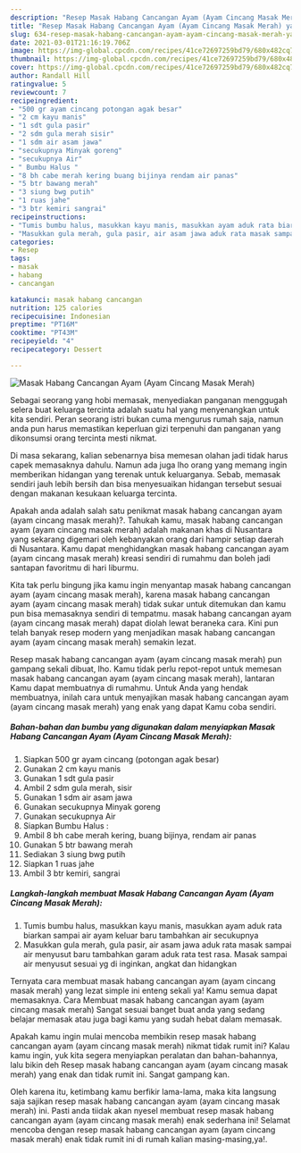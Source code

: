 ```yaml
---
description: "Resep Masak Habang Cancangan Ayam (Ayam Cincang Masak Merah) yang enak dan Mudah Dibuat"
title: "Resep Masak Habang Cancangan Ayam (Ayam Cincang Masak Merah) yang enak dan Mudah Dibuat"
slug: 634-resep-masak-habang-cancangan-ayam-ayam-cincang-masak-merah-yang-enak-dan-mudah-dibuat
date: 2021-03-01T21:16:19.706Z
image: https://img-global.cpcdn.com/recipes/41ce72697259bd79/680x482cq70/masak-habang-cancangan-ayam-ayam-cincang-masak-merah-foto-resep-utama.jpg
thumbnail: https://img-global.cpcdn.com/recipes/41ce72697259bd79/680x482cq70/masak-habang-cancangan-ayam-ayam-cincang-masak-merah-foto-resep-utama.jpg
cover: https://img-global.cpcdn.com/recipes/41ce72697259bd79/680x482cq70/masak-habang-cancangan-ayam-ayam-cincang-masak-merah-foto-resep-utama.jpg
author: Randall Hill
ratingvalue: 5
reviewcount: 7
recipeingredient:
- "500 gr ayam cincang potongan agak besar"
- "2 cm kayu manis"
- "1 sdt gula pasir"
- "2 sdm gula merah sisir"
- "1 sdm air asam jawa"
- "secukupnya Minyak goreng"
- "secukupnya Air"
- " Bumbu Halus "
- "8 bh cabe merah kering buang bijinya rendam air panas"
- "5 btr bawang merah"
- "3 siung bwg putih"
- "1 ruas jahe"
- "3 btr kemiri sangrai"
recipeinstructions:
- "Tumis bumbu halus, masukkan kayu manis, masukkan ayam aduk rata biarkan sampai air ayam keluar baru tambahkan air secukupnya"
- "Masukkan gula merah, gula pasir, air asam jawa aduk rata masak sampai air menyusut baru tambahkan garam aduk rata test rasa. Masak sampai air menyusut sesuai yg di inginkan, angkat dan hidangkan"
categories:
- Resep
tags:
- masak
- habang
- cancangan

katakunci: masak habang cancangan 
nutrition: 125 calories
recipecuisine: Indonesian
preptime: "PT16M"
cooktime: "PT43M"
recipeyield: "4"
recipecategory: Dessert

---
```



![Masak Habang Cancangan Ayam (Ayam Cincang Masak Merah)](https://img-global.cpcdn.com/recipes/41ce72697259bd79/680x482cq70/masak-habang-cancangan-ayam-ayam-cincang-masak-merah-foto-resep-utama.jpg)

Sebagai seorang yang hobi memasak, menyediakan panganan menggugah selera buat keluarga tercinta adalah suatu hal yang menyenangkan untuk kita sendiri. Peran seorang istri bukan cuma mengurus rumah saja, namun anda pun harus memastikan keperluan gizi terpenuhi dan panganan yang dikonsumsi orang tercinta mesti nikmat.

Di masa  sekarang, kalian sebenarnya bisa memesan olahan jadi tidak harus capek memasaknya dahulu. Namun ada juga lho orang yang memang ingin memberikan hidangan yang terenak untuk keluarganya. Sebab, memasak sendiri jauh lebih bersih dan bisa menyesuaikan hidangan tersebut sesuai dengan makanan kesukaan keluarga tercinta. 



Apakah anda adalah salah satu penikmat masak habang cancangan ayam (ayam cincang masak merah)?. Tahukah kamu, masak habang cancangan ayam (ayam cincang masak merah) adalah makanan khas di Nusantara yang sekarang digemari oleh kebanyakan orang dari hampir setiap daerah di Nusantara. Kamu dapat menghidangkan masak habang cancangan ayam (ayam cincang masak merah) kreasi sendiri di rumahmu dan boleh jadi santapan favoritmu di hari liburmu.

Kita tak perlu bingung jika kamu ingin menyantap masak habang cancangan ayam (ayam cincang masak merah), karena masak habang cancangan ayam (ayam cincang masak merah) tidak sukar untuk ditemukan dan kamu pun bisa memasaknya sendiri di tempatmu. masak habang cancangan ayam (ayam cincang masak merah) dapat diolah lewat beraneka cara. Kini pun telah banyak resep modern yang menjadikan masak habang cancangan ayam (ayam cincang masak merah) semakin lezat.

Resep masak habang cancangan ayam (ayam cincang masak merah) pun gampang sekali dibuat, lho. Kamu tidak perlu repot-repot untuk memesan masak habang cancangan ayam (ayam cincang masak merah), lantaran Kamu dapat membuatnya di rumahmu. Untuk Anda yang hendak membuatnya, inilah cara untuk menyajikan masak habang cancangan ayam (ayam cincang masak merah) yang enak yang dapat Kamu coba sendiri.

<!--inarticleads1-->

##### Bahan-bahan dan bumbu yang digunakan dalam menyiapkan Masak Habang Cancangan Ayam (Ayam Cincang Masak Merah):

1. Siapkan 500 gr ayam cincang (potongan agak besar)
1. Gunakan 2 cm kayu manis
1. Gunakan 1 sdt gula pasir
1. Ambil 2 sdm gula merah, sisir
1. Gunakan 1 sdm air asam jawa
1. Gunakan secukupnya Minyak goreng
1. Gunakan secukupnya Air
1. Siapkan  Bumbu Halus :
1. Ambil 8 bh cabe merah kering, buang bijinya, rendam air panas
1. Gunakan 5 btr bawang merah
1. Sediakan 3 siung bwg putih
1. Siapkan 1 ruas jahe
1. Ambil 3 btr kemiri, sangrai




<!--inarticleads2-->

##### Langkah-langkah membuat Masak Habang Cancangan Ayam (Ayam Cincang Masak Merah):

1. Tumis bumbu halus, masukkan kayu manis, masukkan ayam aduk rata biarkan sampai air ayam keluar baru tambahkan air secukupnya
1. Masukkan gula merah, gula pasir, air asam jawa aduk rata masak sampai air menyusut baru tambahkan garam aduk rata test rasa. Masak sampai air menyusut sesuai yg di inginkan, angkat dan hidangkan




Ternyata cara membuat masak habang cancangan ayam (ayam cincang masak merah) yang lezat simple ini enteng sekali ya! Kamu semua dapat memasaknya. Cara Membuat masak habang cancangan ayam (ayam cincang masak merah) Sangat sesuai banget buat anda yang sedang belajar memasak atau juga bagi kamu yang sudah hebat dalam memasak.

Apakah kamu ingin mulai mencoba membikin resep masak habang cancangan ayam (ayam cincang masak merah) nikmat tidak rumit ini? Kalau kamu ingin, yuk kita segera menyiapkan peralatan dan bahan-bahannya, lalu bikin deh Resep masak habang cancangan ayam (ayam cincang masak merah) yang enak dan tidak rumit ini. Sangat gampang kan. 

Oleh karena itu, ketimbang kamu berfikir lama-lama, maka kita langsung saja sajikan resep masak habang cancangan ayam (ayam cincang masak merah) ini. Pasti anda tiidak akan nyesel membuat resep masak habang cancangan ayam (ayam cincang masak merah) enak sederhana ini! Selamat mencoba dengan resep masak habang cancangan ayam (ayam cincang masak merah) enak tidak rumit ini di rumah kalian masing-masing,ya!.

